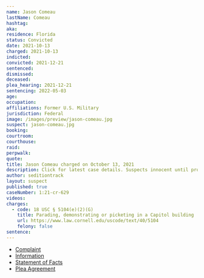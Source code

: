 ```yaml
---
name: Jason Comeau
lastName: Comeau
hashtag:
aka:
residence: Florida
status: Convicted
date: 2021-10-13
charged: 2021-10-13
indicted:
convicted: 2021-12-21
sentenced:
dismissed:
deceased:
plea_hearing: 2021-12-21
sentencing: 2022-05-03
age:
occupation:
affiliations: Former U.S. Military
jurisdiction: Federal
image: /images/preview/jason-comeau.jpg
suspect: jason-comeau.jpg
booking:
courtroom:
courthouse:
raid:
perpwalk:
quote:
title: Jason Comeau charged on October 13, 2021
description: Click for latest case details. Suspects innocent until proven guilty.
author: seditiontrack
layout: suspect
published: true
caseNumber: 1:21-cr-629
videos:
charges:
  - code: 18 USC § 5104(e)(2)(G)
    title: Parading, demonstrating or picketing in a Capitol building
    url: https://www.law.cornell.edu/uscode/text/40/5104
    felony: false
sentence:
---
```


- [Complaint](https://www.justice.gov/usao-dc/case-multi-defendant/file/1457811/download)
- [Information](https://www.justice.gov/usao-dc/case-multi-defendant/file/1457801/download)
- [Statement of Facts](https://www.justice.gov/usao-dc/case-multi-defendant/file/1457806/download)
- [Plea Agreement](https://storage.courtlistener.com/recap/gov.uscourts.dcd.236564/gov.uscourts.dcd.236564.20.0_1.pdf)

